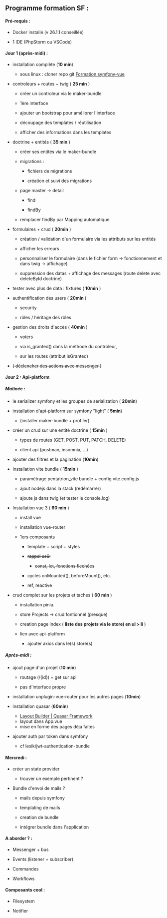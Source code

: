 ## Programme formation SF :

#### Pré-requis :

- Docker installé (v 26.1.1 conseillée)
  
- 1 IDE (PhpStorm ou VSCode)
  

#### Jour 1 (après-midi) :

- installation complète (**10 min**)
  
  - sous linux : cloner repo git [Formation symfony-vue](https://github.com/timinh/formation_symfony_vue.git)
- controleurs + routes + twig ( **25 min** )
  
  - créer un controleur via le maker-bundle
    
  - 1ère interface
    
  - ajouter un bootstrap pour améliorer l'interface
    
  - découpage des templates / réutilisation
    
  - afficher des informations dans les templates
    
- doctrine + entités ( **35 min** )
  
  - créer ses entités via le maker-bundle
    
  - migrations :
    
    - fichiers de migrations
      
    - création et suivi des migrations
      
  - page master -> detail
    
    - find
      
    - findBy
      
  - remplacer findBy par Mapping automatique
    
- formulaires + crud ( **20min** )
  
  - création / validation d'un formulaire via les attributs sur les entités
    
  - afficher les erreurs
    
  - personnaliser le formulaire (dans le fichier form -> fonctionnement et dans twig -> affichage)
    
  - suppression des datas + affichage des messages (route delete avec deleteById doctrine)
    
- tester avec plus de data : fixtures ( **10min** )
  
- authentification des users ( **20min** )
  
  - security
    
  - rôles / héritage des rôles
    
- gestion des droits d'accès ( **40min** )
  
  - voters
    
  - via is_granted() dans la méthode du controleur,
    
  - sur les routes (attribut isGranted)
    
- ~~( déclencher des actions avec messenger )~~
  

#### Jour 2 : Api-platform

##### Matinée :

- le serializer symfony et les groupes de serialization ( **20min**)
  
- installation d'api-platform sur symfony "light" ( **5min**)
  
  - (installer maker-bundle + profiler)
- créer un crud sur une entité doctrine ( **15min** )
  
  - types de routes (GET, POST, PUT, PATCH, DELETE)
    
  - client api (postman, insomnia, ...)
    
- ajouter des filtres et la pagination (**10min**)
  
- Installation vite bundle ( **15min** )
  
  - paramétrage pentatrion_vite bundle + config vite.config.js
    
  - ajout nodejs dans la stack (redémarrer)
    
  - ajoute js dans twig (et tester le console.log)
    
- Installation vue 3 ( **60 min** )
  
  - install vue
    
  - installation vue-router
    
  - 1ers composants
    
    - template + script + styles
      
    - ~~rappel es6:~~
      
      - ~~const, let, fonctions flechées~~
    - cycles onMounted(), beforeMount(), etc.
      
    - ref, reactive
      
- crud complet sur les projets et taches ( **60 min** )
  
  - installation pinia.
    
  - store Projects -> crud fontionnel (presque)
    
  - creation page index ( **liste des projets via le store) en ul > li** )
    
  - lien avec api-platform
    
    - ajouter axios dans le(s) store(s)

##### Après-midi :

- ajout page d'un projet (**10 min**)
  
  - routage (/{id}) + get sur api
    
  - pas d'interface propre
    
- installation unplugin-vue-router pour les autres pages (**10min**)
  
- installation quasar (**60min**)
  
  - [Layout Builder | Quasar Framework](https://quasar.dev/layout-builder/)
  - layout dans App.vue
  - mise en forme des pages déja faites
- ajouter auth par token dans symfony
  
  - cf lexik/jwt-authentication-bundle

#### Mercredi :

- créer un state provider
  
  - trouver un exemple pertinent ?
- Bundle d'envoi de mails ?
  
  - mails depuis symfony
    
  - templating de mails
    
  - creation de bundle
    
  - intégrer bundle dans l'application
    

#### A aborder ? :

- Messenger + bus
  
- Events (listener + subscriber)
  
- Commandes
  
- Workflows
  

#### Composants cool :

- Filesystem
  
- Notifier